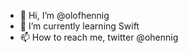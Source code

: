 - 👋 Hi, I’m @olofhennig
- 🌱 I’m currently learning Swift
- 📫 How to reach me, twitter @ohennig

<!---
olofhennig/olofhennig is a ✨ special ✨ repository because its `README.md` (this file) appears on your GitHub profile.
You can click the Preview link to take a look at your changes.
--->
